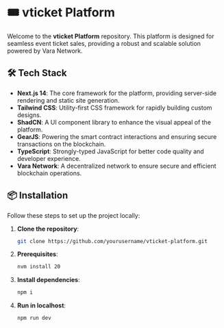 # 🎟️ vticket Platform

Welcome to the **vticket Platform** repository. This platform is designed for seamless event ticket sales, providing a robust and scalable solution powered by Vara Network.

## 🛠️ Tech Stack

- **Next.js 14**: The core framework for the platform, providing server-side rendering and static site generation.
- **Tailwind CSS**: Utility-first CSS framework for rapidly building custom designs.
- **ShadCN**: A UI component library to enhance the visual appeal of the platform.
- **GearJS**: Powering the smart contract interactions and ensuring secure transactions on the blockchain.
- **TypeScript**: Strongly-typed JavaScript for better code quality and developer experience.
- **Vara Network**: A decentralized network to ensure secure and efficient blockchain operations.

## 📦 Installation

Follow these steps to set up the project locally:

1. **Clone the repository**:

   ```bash
   git clone https://github.com/yourusername/vticket-platform.git

   ```

1. **Prerequisites**:

   ```bash
   nvm install 20
   ```

1. **Install dependencies**:

   ```bash
   npm i
   ```

1. **Run in localhost**:
   ```bash
   npm run dev
   ```
